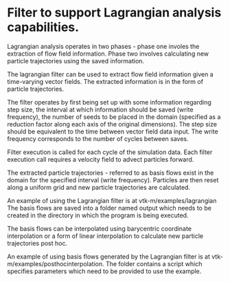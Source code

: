 # Filter to support Lagrangian analysis capabilities.  

Lagrangian analysis operates in two phases - phase one involes the extraction of flow field information. Phase two involves calculating new particle trajectories using the saved information. 

The lagrangian filter can be used to extract flow field information given a time-varying vector fields. The extracted information is in the form of particle trajectories.

The filter operates by first being set up with some information regarding step size, the interval at which information should be saved (write frequency), the number of seeds to be placed in the domain (specified as a reduction factor along each axis of the original dimensions).
The step size should be equivalent to the time between vector field data input. 
The write frequency corresponds to the number of cycles between saves. 

Filter execution is called for each cycle of the simulation data. Each filter execution call requires a velocity field to advect particles forward. 

The extracted particle trajectories - referred to as basis flows exist in the domain for the specified interval (write frequency). Particles are then reset along a uniform grid and new particle trajectories are calculated. 

An example of using the Lagrangian filter is at vtk-m/examples/lagrangian
The basis flows are saved into a folder named output which needs to be created in the directory in which the program is being executed.

The basis flows can be interpolated using barycentric coordinate interpolation or a form of linear interpolation to calculate new particle trajectories post hoc. 

An example of using basis flows generated by the Lagrangian filter is at vtk-m/examples/posthocinterpolation. The folder contains a script which specifies parameters which need to be provided to use the example.
